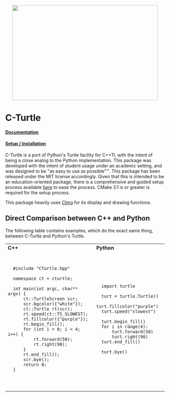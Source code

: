 <p align="center">
  <img width="460" height="300" src="https://publicdomainvectors.org/photos/Tortoise-.png">
  <br>
</p>

# C-Turtle
#### [Documentation](https://walkerje.github.io/C-Turtle/docs/index.html)
#### [Setup / Installation](https://walkerje.github.io/C-Turtle/docs/md__home_jesse_Development_Work_C-Turtle-Doxy_setup.html)

C-Turtle is a port of Python's Turtle facility for C++11, with the intent of being a close analog to the Python implementation. This package was developed with the intent of student usage under an academic setting, and was designed to be "as easy to use as possible"™. This package has been released under the MIT license accordingly.
Given that this is intended to be an education-oriented package, there is a comprehensive and guided setup process available [here](https://walkerje.github.io/C-Turtle/docs/md__home_jesse_Development_Work_C-Turtle-Doxy_setup.html) to ease the process. CMake 3.1 is or greater is required for the setup process.

This package heavily uses [CImg](http://cimg.eu/) for its display and drawing functions.

## Direct Comparison between C++ and Python
The following table contains examples, which do the exact same thing, between C-Turtle and Python's Turtle.

<table>
  <tr>
    <td><b>C++</b></td>
    <td><b>Python</b></td>
  </tr>
  <td>
    <pre lang="c++">
    
      #include "CTurtle.hpp"

      namespace ct = cturtle;

      int main(int argc, char** argv) {
          ct::TurtleScreen scr;
          scr.bgcolor({"white"});
          ct::Turtle rt(scr);
          rt.speed(ct::TS_SLOWEST);
          rt.fillcolor({"purple"});
          rt.begin_fill();
          for (int i = 0; i < 4; i++) {
              rt.forward(50);
              rt.right(90);
          }
          rt.end_fill();
          scr.bye();
          return 0;
      }

  </pre>
  </td>
  <td>
    <pre lang="python">
     
      import turtle

      turt = turtle.Turtle()
      turt.fillcolor("purple")
      turt.speed("slowest")

      turt.begin_fill()
      for i in range(4):
          turt.forward(50)
          turt.right(90)
      turt.end_fill()

      turt.bye()

   </pre>
  </td>
</table>
